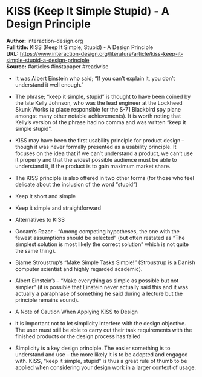 # KISS (Keep It Simple  Stupid) - A Design Principle

**Author:** interaction-design.org  
**Full title:** KISS (Keep It Simple, Stupid) - A Design Principle  
**URL:** https://www.interaction-design.org/literature/article/kiss-keep-it-simple-stupid-a-design-principle  
**Source:** #articles #instapaper #readwise

- It was Albert Einstein who said; “If you can’t explain it, you don’t understand it well enough.” 
   
- The phrase; “keep it simple, stupid” is thought to have been coined by the late Kelly Johnson, who was the lead engineer at the Lockheed Skunk Works (a place responsible for the S-71 Blackbird spy plane amongst many other notable achievements). It is worth noting that Kelly’s version of the phrase had no comma and was written “keep it simple stupid”. 
   
- KISS may have been the first usability principle for product design – though it was never formally presented as a usability principle. It focuses on the idea that if we can’t understand a product, we can’t use it properly and that the widest possible audience must be able to understand it, if the product is to gain maximum market share. 
   
- The KISS principle is also offered in two other forms (for those who feel delicate about the inclusion of the word “stupid”) 
   
- Keep it short and simple 
   
- Keep it simple and straightforward 
   
- Alternatives to KISS 
   
- Occam’s Razor - “Among competing hypotheses, the one with the fewest assumptions should be selected” (but often restated as “The simplest solution is most likely the correct solution” which is not quite the same thing). 
   
- Bjarne Stroustrup’s “Make Simple Tasks Simple!” (Stroustrup is a Danish computer scientist and highly regarded academic). 
   
- Albert Einstein’s – “Make everything as simple as possible but not simpler” (it is possible that Einstein never actually said this and it was actually a paraphrase of something he said during a lecture but the principle remains sound). 
   
- A Note of Caution When Applying KISS to Design 
   
- it is important not to let simplicity interfere with the design objective. The user must still be able to carry out their task requirements with the finished products or the design process has failed 
   
- Simplicity is a key design principle. The easier something is to understand and use – the more likely it is to be adopted and engaged with. KISS, “keep it simple, stupid” is thus a great rule of thumb to be applied when considering your design work in a larger context of usage. 
   
